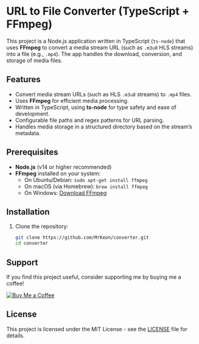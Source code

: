 # URL to File Converter (TypeScript + FFmpeg)

This project is a Node.js application written in TypeScript (`ts-node`) that uses **FFmpeg** to convert a media stream URL (such as `.m3u8` HLS streams) into a file (e.g., `.mp4`). The app handles the download, conversion, and storage of media files.

## Features

- Convert media stream URLs (such as HLS `.m3u8` streams) to `.mp4` files.
- Uses **FFmpeg** for efficient media processing.
- Written in TypeScript, using **ts-node** for type safety and ease of development.
- Configurable file paths and regex patterns for URL parsing.
- Handles media storage in a structured directory based on the stream’s metadata.

## Prerequisites

- **Node.js** (v14 or higher recommended)
- **FFmpeg** installed on your system:
  - On Ubuntu/Debian: `sudo apt-get install ffmpeg`
  - On macOS (via Homebrew): `brew install ffmpeg`
  - On Windows: [Download FFmpeg](https://ffmpeg.org/download.html)

## Installation

1. Clone the repository:

   ```bash
   git clone https://github.com/MrKeon/converter.git
   cd converter

## Support

If you find this project useful, consider supporting me by buying me a coffee!

[![Buy Me a Coffee](https://www.buymeacoffee.com/assets/img/custom_images/orange_img.png)](https://buymeacoffee.com/mrkeon)

## License

This project is licensed under the MIT License - see the [LICENSE](LICENSE) file for details.
